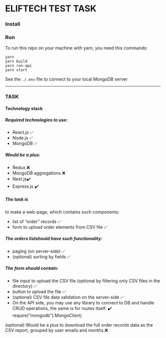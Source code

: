 # ELIFTECH TEST TASK

### Install

### Run

To run this repo on your machine with yarn, you need this commands:

```
yarn
yarn build
yarn run-api
yarn start
```

See the `./.env` file to connect to your local MongoDB server

---

### TASK

#### Technology stack

##### Required technologies to use:

- React.js ✅
- Node.js ✅
- MongoDB ✅

##### Would be a plus:

- Redux ❌
- MongoDB aggregations ❌
- Next.js✔️
- Express.js ✔️

##### The task is

to make a web-page, which contains such components:

- list of “order” records ✅
- form to upload order elements from CSV file ✅

##### The orders list​ should have such functionality:

- paging (on server-side) ✅
- (optional) sorting by fields ✅

##### The form​ should contain:

- file input to upload the CSV file (optional by filtering only CSV files in the directory) ✅
- button to upload the file ✅
- (optional) CSV file data validation on the server-side ✅
- On the API side, you may use any library to connect to DB and handle CRUD operations, the same is for routes itself. ✔️ require("mongodb").MongoClient;

(optional) Would be a plus​ to download the full order records data as the CSV report, grouped by ​user emails​ and ​months​.❌
